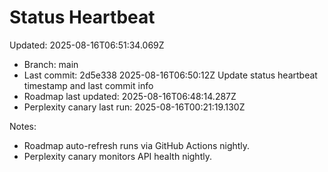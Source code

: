 # Status Heartbeat

Updated: 2025-08-16T06:51:34.069Z

- Branch: main
- Last commit: 2d5e338 2025-08-16T06:50:12Z Update status heartbeat timestamp and last commit info
- Roadmap last updated: 2025-08-16T06:48:14.287Z
- Perplexity canary last run: 2025-08-16T00:21:19.130Z

Notes:
- Roadmap auto-refresh runs via GitHub Actions nightly.
- Perplexity canary monitors API health nightly.
